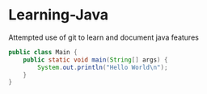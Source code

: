 # Learning-Java
Attempted use of git to learn and document java features

```java
public class Main {
	public static void main(String[] args) {
		System.out.println("Hello World\n");
	}
}
```
